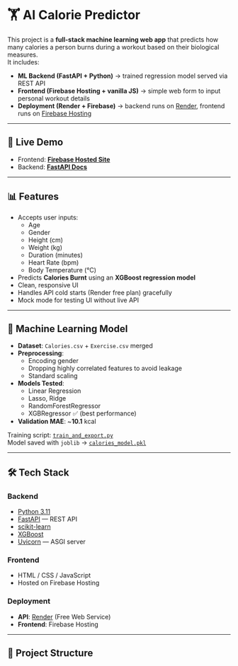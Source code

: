 # 🏋️ AI Calorie Predictor

This project is a **full-stack machine learning web app** that predicts how many calories a person burns during a workout based on their biological measures.  
It includes:

- **ML Backend (FastAPI + Python)** → trained regression model served via REST API  
- **Frontend (Firebase Hosting + vanilla JS)** → simple web form to input personal workout details  
- **Deployment (Render + Firebase)** → backend runs on [Render](https://render.com), frontend runs on [Firebase Hosting](https://firebase.google.com/)

---

## 🚀 Live Demo
- Frontend: **[Firebase Hosted Site](https://ai-calorie-predictor.web.app)**  
- Backend: **[FastAPI Docs](https://ai-calorie.onrender.com/docs)**  

---

## 📊 Features
- Accepts user inputs:
  - Age
  - Gender
  - Height (cm)
  - Weight (kg)
  - Duration (minutes)
  - Heart Rate (bpm)
  - Body Temperature (°C)
- Predicts **Calories Burnt** using an **XGBoost regression model**
- Clean, responsive UI
- Handles API cold starts (Render free plan) gracefully
- Mock mode for testing UI without live API

---

## 🧠 Machine Learning Model
- **Dataset**: `Calories.csv` + `Exercise.csv` merged  
- **Preprocessing**:
  - Encoding gender
  - Dropping highly correlated features to avoid leakage
  - Standard scaling
- **Models Tested**:
  - Linear Regression
  - Lasso, Ridge
  - RandomForestRegressor
  - XGBRegressor ✅ (best performance)
- **Validation MAE**: ~**10.1** kcal

Training script: [`train_and_export.py`](ml-api/train_and_export.py)  
Model saved with `joblib` → [`calories_model.pkl`](ml-api/calories_model.pkl)

---

## 🛠️ Tech Stack
### Backend
- [Python 3.11](https://www.python.org/)
- [FastAPI](https://fastapi.tiangolo.com/) — REST API
- [scikit-learn](https://scikit-learn.org/)
- [XGBoost](https://xgboost.ai/)
- [Uvicorn](https://www.uvicorn.org/) — ASGI server

### Frontend
- HTML / CSS / JavaScript
- Hosted on Firebase Hosting

### Deployment
- **API**: [Render](https://render.com/) (Free Web Service)
- **Frontend**: Firebase Hosting

---

## 📂 Project Structure
